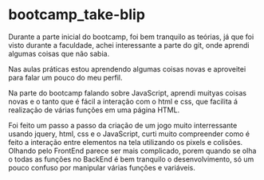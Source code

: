 # bootcamp_take-blip

Durante a parte inicial do bootcamp, foi bem tranquilo as teórias, já que foi visto durante  a faculdade,
achei interessante a parte do git, onde aprendi algumas coisas que não sabia.

Nas aulas práticas estou aprendendo algumas coisas novas e aproveitei para falar um pouco do meu perfil.

Na parte do bootcamp falando sobre JavaScript, aprendi muityas coisas novas e o tanto que é fácil a interação com o html e css, que facilita á realização de várias funções em uma página HTML.

Foi feito um passo a passo da criação de um jogo muito interressante usando jquery, html, css  e o JavaScript, curti muito compreender como é feito a interação entre elementos na tela utilizando os pixels e colisões. Olhando pelo FrontEnd parece ser mais complicado, porem quando se olha o todas as funções no BackEnd é bem tranquilo o desenvolvimento, só um pouco confuso por manipular várias funções e variáveis.


